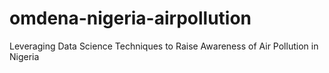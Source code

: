 # omdena-nigeria-airpollution
Leveraging Data Science Techniques to Raise Awareness of Air Pollution in Nigeria 

